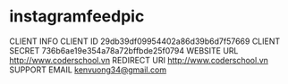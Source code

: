 # instagramfeedpic

CLIENT INFO
CLIENT ID	29db39df09954402a86d39b6d7f57669
CLIENT SECRET	736b6ae19e354a78a72bffbde25f0794
WEBSITE URL	http://www.coderschool.vn
REDIRECT URI	http://www.coderschool.vn
SUPPORT EMAIL	kenvuong34@gmail.com

